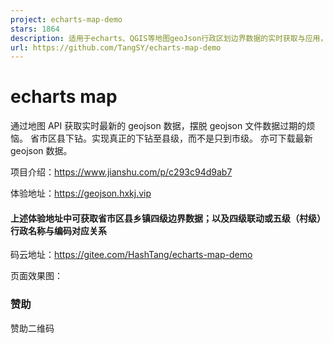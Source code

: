 ```yaml
---
project: echarts-map-demo
stars: 1864
description: 适用于echarts、QGIS等地图geoJson行政区划边界数据的实时获取与应用，json格式数据，全国省市区县多级联动下钻，真正意义的下钻至县级【附最新全国省市区县乡镇三级或四级城市geoJson文件下载，另可下载四级联动或五级（村级）行政编码对应关系】
url: https://github.com/TangSY/echarts-map-demo
---
```


echarts map
===========

通过地图 API 获取实时最新的 geojson 数据，摆脱 geojson 文件数据过期的烦恼。 省市区县下钻。实现真正的下钻至县级，而不是只到市级。 亦可下载最新 geojson 数据。

项目介绍：https://www.jianshu.com/p/c293c94d9ab7

体验地址：https://geojson.hxkj.vip

#### 上述体验地址中可获取省市区县乡镇四级边界数据；以及四级联动或五级（村级）行政名称与编码对应关系

码云地址：https://gitee.com/HashTang/echarts-map-demo

页面效果图：

### 赞助

赞助二维码
